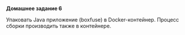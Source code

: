 **Домашнее задание 6**

Упаковать Java приложение (boxfuse) в Docker-контейнер. Процесс сборки производить также в контейнере.
